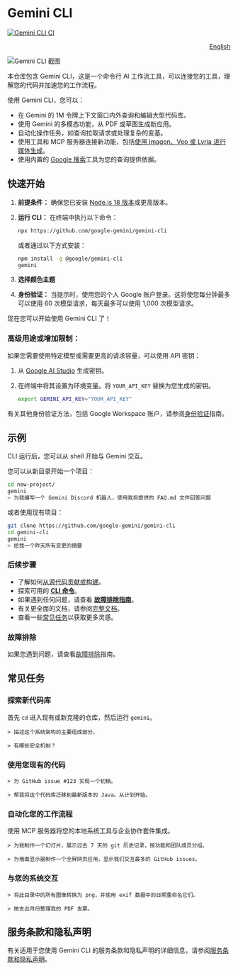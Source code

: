 # Gemini CLI

[![Gemini CLI CI](https://github.com/google-gemini/gemini-cli/actions/workflows/ci.yml/badge.svg)](https://github.com/google-gemini/gemini-cli/actions/workflows/ci.yml)

<div align="right">
  <a href="README.md">English</a>
</div>

![Gemini CLI 截图](./docs/assets/gemini-screenshot.png)

本仓库包含 Gemini CLI，这是一个命令行 AI 工作流工具，可以连接您的工具，理解您的代码并加速您的工作流程。

使用 Gemini CLI，您可以：

- 在 Gemini 的 1M 令牌上下文窗口内外查询和编辑大型代码库。
- 使用 Gemini 的多模态功能，从 PDF 或草图生成新应用。
- 自动化操作任务，如查询拉取请求或处理复杂的变基。
- 使用工具和 MCP 服务器连接新功能，包括[使用 Imagen、Veo 或 Lyria 进行媒体生成](https://github.com/GoogleCloudPlatform/vertex-ai-creative-studio/tree/main/experiments/mcp-genmedia)。
- 使用内置的 [Google 搜索](https://ai.google.dev/gemini-api/docs/grounding)工具为您的查询提供依据。

## 快速开始

1. **前提条件：** 确保您已安装 [Node.js 18 版本](https://nodejs.org/en/download)或更高版本。
2. **运行 CLI：** 在终端中执行以下命令：

   ```bash
   npx https://github.com/google-gemini/gemini-cli
   ```

   或者通过以下方式安装：

   ```bash
   npm install -g @google/gemini-cli
   gemini
   ```

3. **选择颜色主题**
4. **身份验证：** 当提示时，使用您的个人 Google 账户登录。这将使您每分钟最多可以使用 60 次模型请求，每天最多可以使用 1,000 次模型请求。

现在您可以开始使用 Gemini CLI 了！

### 高级用途或增加限制：

如果您需要使用特定模型或需要更高的请求容量，可以使用 API 密钥：

1. 从 [Google AI Studio](https://aistudio.google.com/apikey) 生成密钥。
2. 在终端中将其设置为环境变量。将 `YOUR_API_KEY` 替换为您生成的密钥。

   ```bash
   export GEMINI_API_KEY="YOUR_API_KEY"
   ```

有关其他身份验证方法，包括 Google Workspace 账户，请参阅[身份验证](./docs/cli/authentication.md)指南。

## 示例

CLI 运行后，您可以从 shell 开始与 Gemini 交互。

您可以从新目录开始一个项目：

```sh
cd new-project/
gemini
> 为我编写一个 Gemini Discord 机器人，使用我将提供的 FAQ.md 文件回答问题
```

或者使用现有项目：

```sh
git clone https://github.com/google-gemini/gemini-cli
cd gemini-cli
gemini
> 给我一个昨天所有变更的摘要
```

### 后续步骤

- 了解如何[从源代码贡献或构建](./CONTRIBUTING.md)。
- 探索可用的 **[CLI 命令](./docs/cli/commands.md)**。
- 如果遇到任何问题，请查看 **[故障排除指南](./docs/troubleshooting.md)**。
- 有关更全面的文档，请参阅[完整文档](./docs/index.md)。
- 查看一些[常见任务](#常见任务)以获取更多灵感。

### 故障排除

如果您遇到问题，请查看[故障排除](docs/troubleshooting.md)指南。

## 常见任务

### 探索新代码库

首先 `cd` 进入现有或新克隆的仓库，然后运行 `gemini`。

```text
> 描述这个系统架构的主要组成部分。
```

```text
> 有哪些安全机制？
```

### 使用您现有的代码

```text
> 为 GitHub issue #123 实现一个初稿。
```

```text
> 帮我将这个代码库迁移到最新版本的 Java。从计划开始。
```

### 自动化您的工作流程

使用 MCP 服务器将您的本地系统工具与企业协作套件集成。

```text
> 为我制作一个幻灯片，展示过去 7 天的 git 历史记录，按功能和团队成员分组。
```

```text
> 为墙面显示器制作一个全屏网页应用，显示我们交互最多的 GitHub issues。
```

### 与您的系统交互

```text
> 将此目录中的所有图像转换为 png，并使用 exif 数据中的日期重命名它们。
```

```text
> 按支出月份整理我的 PDF 发票。
```

## 服务条款和隐私声明

有关适用于您使用 Gemini CLI 的服务条款和隐私声明的详细信息，请参阅[服务条款和隐私声明](./docs/tos-privacy.md)。 